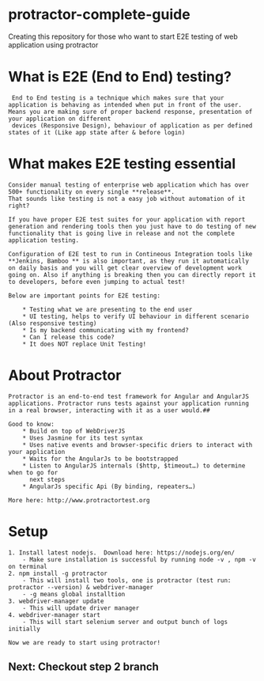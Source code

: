 # protractor-complete-guide
Creating this repository for those who want to start E2E testing of web application using protractor

# What is E2E (End to End) testing?

     End to End testing is a technique which makes sure that your application is behaving as intended when put in front of the user. Means you are making sure of proper backend response, presentation of your application on different
     devices (Responsive Design), behaviour of application as per defined states of it (Like app state after & before login)

# What makes E2E testing essential

    Consider manual testing of enterprise web application which has over 500+ functionality on every single **release**.
    That sounds like testing is not a easy job without automation of it right?

    If you have proper E2E test suites for your application with report generation and rendering tools then you just have to do testing of new functionality that is going live in release and not the complete application testing.

    Configuration of E2E test to run in Contineous Integration tools like **Jenkins, Bamboo ** is also important, as they run it automatically on daily basis and you will get clear overview of development work going on. Also if anything is breaking then you can directly report it to developers, before even jumping to actual test!

    Below are important points for E2E testing: 
        
        * Testing what we are presenting to the end user
        * UI testing, helps to verify UI behaviour in different scenario (Also responsive testing)
        * Is my backend communicating with my frontend?
        * Can I release this code?
        * It does NOT replace Unit Testing!

# About Protractor

    Protractor is an end-to-end test framework for Angular and AngularJS applications. Protractor runs tests against your application running in a real browser, interacting with it as a user would.##

    Good to know:
        * Build on top of WebDriverJS
        * Uses Jasmine for its test syntax
        * Uses native events and browser-specific driers to interact with your application
        * Waits for the AngularJs to be bootstrapped
        * Listen to AngularJS internals ($http, $timeout…) to determine when to go for
          next steps
        * AngularJs specific Api (By binding, repeaters…)

    More here: http://www.protractortest.org
# Setup

    1. Install latest nodejs.  Download here: https://nodejs.org/en/
        - Make sure installation is successful by running node -v , npm -v on terminal
    2. npm install -g protractor
        - This will install two tools, one is protractor (test run: protractor --version) & webdriver-manager
        - -g means global installtion
    3. webdriver-manager update
        - This will update driver manager
    4. webdriver-manager start
        - This will start selenium server and output bunch of logs initially

    Now we are ready to start using protractor!

## Next:  Checkout step 2 branch
    





